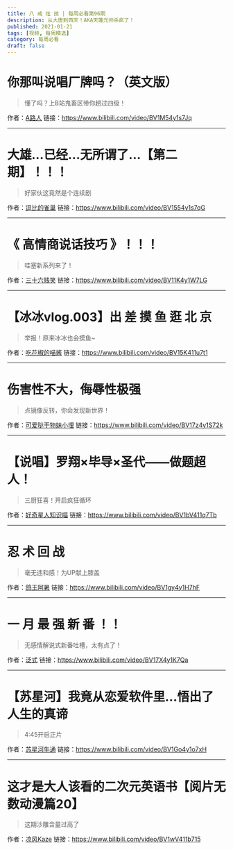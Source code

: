```yaml
---
title: 八 戒 炫 技 | 每周必看第96期
description: 从大唐到西天！AKA天蓬元帅杀疯了！
published: 2021-01-21
tags: [视频, 每周精选]
category: 每周必看
draft: false
---
```


# 你那叫说唱厂牌吗？（英文版）
> 懂了吗？上B站鬼畜区带你趟过四级！

作者：[A路人](https://space.bilibili.com/391679)
链接：https://www.bilibili.com/video/BV1M54y1s7Jq

---

# 大雄...已经...无所谓了...【第二期】！！！
> 好家伙这竟然是个连续剧

作者：[逗比的雀巢](https://space.bilibili.com/5294454)
链接：https://www.bilibili.com/video/BV1554y1s7qG

---

# 《 高情商说话技巧 》！！！
> 哇塞新系列来了！

作者：[三十六贱笑](https://space.bilibili.com/90361813)
链接：https://www.bilibili.com/video/BV11K4y1W7LG

---

# 【冰冰vlog.003】出 差 摸 鱼 逛 北 京
> 举报！原来冰冰也会摸鱼~

作者：[吃花椒的喵酱](https://space.bilibili.com/2026561407)
链接：https://www.bilibili.com/video/BV15K411u7t1

---

# 伤害性不大，侮辱性极强
> 点镜像反转，你会发现新世界！

作者：[可爱哒干物妹小埋](https://space.bilibili.com/20495820)
链接：https://www.bilibili.com/video/BV17z4y1S72k

---

# 【说唱】罗翔×毕导×圣代——做题超人！
> 三厨狂喜！开启疯狂循环

作者：[好奇星人知识喵](https://space.bilibili.com/517491339)
链接：https://www.bilibili.com/video/BV1bV411q7Tb

---

# 忍 术 回 战
> 毫无违和感！为UP献上膝盖

作者：[鸽王阿暑](https://space.bilibili.com/599404508)
链接：https://www.bilibili.com/video/BV1gy4y1H7hF

---

# 一 月 最 强 新 番 ！！
> 无感情解说式新番吐槽，太有点了！

作者：[泛式](https://space.bilibili.com/63231)
链接：https://www.bilibili.com/video/BV17X4y1K7Qa

---

# 【苏星河】我竟从恋爱软件里…悟出了人生的真谛
> 4:45开启正片

作者：[苏星河牛通](https://space.bilibili.com/598464467)
链接：https://www.bilibili.com/video/BV1Go4y1o7xH

---

# 这才是大人该看的二次元英语书【阅片无数动漫篇20】
> 这期沙雕含量过高了

作者：[凉风Kaze](https://space.bilibili.com/14110780)
链接：https://www.bilibili.com/video/BV1wV411b715

